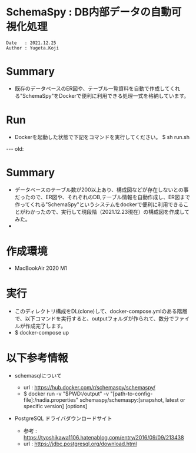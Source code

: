 SchemaSpy : DB内部データの自動可視化処理
==
~~~
Date   : 2021.12.25
Author : Yugeta.Koji
~~~

# Summary
- 既存のデータベースのER図や、テーブル一覧資料を自動で作成してくれる"SchemaSpy"をDockerで便利に利用できる処理一式を格納しています。


# Run
- Dockerを起動した状態で下記をコマンドを実行してください。
$ sh run.sh




--- old:

# Summary
- データベースのテーブル数が200以上あり、構成図などが存在しないとの事だったので、ER図や、それぞれのDB,テーブル情報を自動作成し、ER図まで作ってくれる"SchemaSpy"というシステムをdockerで便利に利用できることがわかったので、実行して現段階（2021.12.23現在）の構成図を作成してみた。
- 

# 作成環境
- MacBookAir 2020 M1


# 実行
- このディレクトリ構成をDL(clone)して、docker-compose.ymlのある階層で、以下コマンドを実行すると、outputフォルダが作られて、数分でファイルが作成完了します。
- $ docker-compose up


# 以下参考情報
- schemasqlについて
  - url : https://hub.docker.com/r/schemaspy/schemaspy/
  - $ docker run -v "$PWD:/output" -v "[path-to-config-file]:/nadia.properties" schemaspy/schemaspy:[snapshot, latest or specific version] [options]

- PostgreSQL ドライバダウンロードサイト
  - 参考 : https://tyoshikawa1106.hatenablog.com/entry/2016/09/09/213438
  - url : https://jdbc.postgresql.org/download.html

